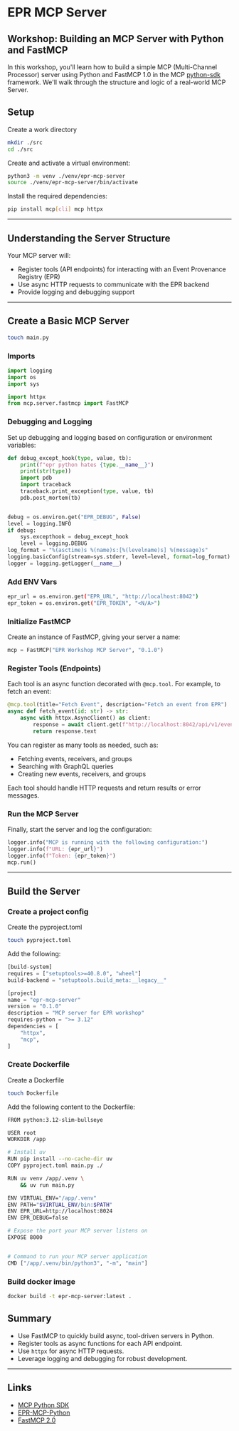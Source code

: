 # EPR MCP Server

## Workshop: Building an MCP Server with Python and FastMCP

In this workshop, you'll learn how to build a simple MCP (Multi-Channel Processor) server using Python and FastMCP 1.0 in the MCP [python-sdk](https://github.com/modelcontextprotocol/python-sdk) framework. We'll walk through the structure and logic of a real-world MCP Server.

## Setup

Create a work directory

```bash
mkdir ./src
cd ./src
```

Create and activate a virtual environment:

```bash
python3 -m venv ./venv/epr-mcp-server
source ./venv/epr-mcp-server/bin/activate
```

Install the required dependencies:

```bash
pip install mcp[cli] mcp httpx
```

---

## Understanding the Server Structure

Your MCP server will:

- Register tools (API endpoints) for interacting with an Event Provenance Registry (EPR)
- Use async HTTP requests to communicate with the EPR backend
- Provide logging and debugging support

---

## Create a Basic MCP Server 

```bash
touch main.py
```

### Imports

```python
import logging
import os
import sys

import httpx
from mcp.server.fastmcp import FastMCP
```

### Debugging and Logging

Set up debugging and logging based on configuration or environment variables:

```python
def debug_except_hook(type, value, tb):
    print(f"epr python hates {type.__name__}")
    print(str(type))
    import pdb
    import traceback
    traceback.print_exception(type, value, tb)
    pdb.post_mortem(tb)


debug = os.environ.get("EPR_DEBUG", False)
level = logging.INFO
if debug:
    sys.excepthook = debug_except_hook
    level = logging.DEBUG
log_format = "%(asctime)s %(name)s:[%(levelname)s] %(message)s"
logging.basicConfig(stream=sys.stderr, level=level, format=log_format)
logger = logging.getLogger(__name__)
```

### Add ENV Vars

```bash
epr_url = os.environ.get("EPR_URL", "http://localhost:8042")
epr_token = os.environ.get("EPR_TOKEN", "<N/A>")
```

### Initialize FastMCP

Create an instance of FastMCP, giving your server a name:

```python
mcp = FastMCP("EPR Workshop MCP Server", "0.1.0")
```

### Register Tools (Endpoints)

Each tool is an async function decorated with `@mcp.tool`. For example, to fetch an event:

```python
@mcp.tool(title="Fetch Event", description="Fetch an event from EPR")
async def fetch_event(id: str) -> str:
    async with httpx.AsyncClient() as client:
        response = await client.get(f"http://localhost:8042/api/v1/events/{id}")
        return response.text
```

You can register as many tools as needed, such as:

- Fetching events, receivers, and groups
- Searching with GraphQL queries
- Creating new events, receivers, and groups

Each tool should handle HTTP requests and return results or error messages.

### Run the MCP Server

Finally, start the server and log the configuration:

```python
logger.info("MCP is running with the following configuration:")
logger.info(f"URL: {epr_url}")
logger.info(f"Token: {epr_token}")
mcp.run()
```

---

## Build the Server

### Create a project config

Create the pyproject.toml

```bash
touch pyproject.toml
```

Add the following:

```python
[build-system]
requires = ["setuptools>=40.8.0", "wheel"]
build-backend = "setuptools.build_meta:__legacy__"

[project]
name = "epr-mcp-server"
version = "0.1.0"
description = "MCP server for EPR workshop"
requires-python = ">= 3.12"
dependencies = [
    "httpx",
    "mcp",
]
```

### Create Dockerfile

Create a Dockerfile

```bash
touch Dockerfile
```

Add the following content to the Dockerfile:

```bash
FROM python:3.12-slim-bullseye

USER root
WORKDIR /app

# Install uv
RUN pip install --no-cache-dir uv
COPY pyproject.toml main.py ./

RUN uv venv /app/.venv \
    && uv run main.py

ENV VIRTUAL_ENV="/app/.venv"
ENV PATH="$VIRTUAL_ENV/bin:$PATH"
ENV EPR_URL=http://localhost:8024
ENV EPR_DEBUG=false

# Expose the port your MCP server listens on
EXPOSE 8000


# Command to run your MCP server application
CMD ["/app/.venv/bin/python3", "-m", "main"]
```

### Build docker image

```bash
docker build -t epr-mcp-server:latest .
```


## Summary

- Use FastMCP to quickly build async, tool-driven servers in Python.
- Register tools as async functions for each API endpoint.
- Use `httpx` for async HTTP requests.
- Leverage logging and debugging for robust development.

---

## Links

- [MCP Python SDK](https://github.com/modelcontextprotocol/python-sdk)
- [EPR-MCP-Python](https://github.com/xbcsmith/epr-mcp-python)
- [FastMCP 2.0](https://gofastmcp.com/getting-started/welcome)
